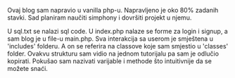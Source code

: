 Ovaj blog sam napravio u vanilla php-u. Napravljeno je oko 80% zadanih stavki.
Sad planiram naučiti simphony i dovršiti projekt u njemu. 

U sql.txt se nalazi sql code.
U index.php nalaze se forme za login i signup, a sam blog je u file-u main.php.
Sva interakcija sa userom je smještena u 'includes' folderu. A on se referira na classove koje sam smjestio u 'classes' folder.
Ovakvu strukturu sam vidio na jednom tutorijalu pa sam je odlučio kopirati.
Pokušao sam nazivati varijable i methode što intuitivnije da se možete snaći.

